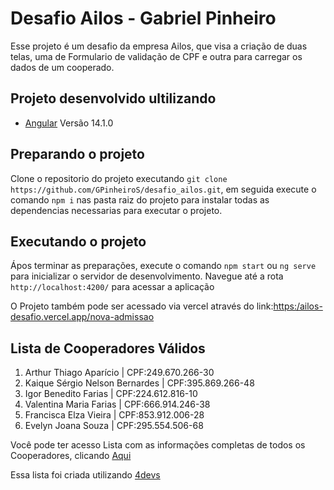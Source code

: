 # Desafio Ailos - Gabriel Pinheiro

 Esse projeto é um desafio da empresa Ailos, que visa a criação de duas telas, uma de Formulario de validação de CPF e outra para carregar os dados de um cooperado.


## Projeto desenvolvido ultilizando

- [Angular](https://angular.io/docs) Versão 14.1.0

## Preparando o projeto

Clone o repositorio do projeto executando `git clone https://github.com/GPinheiroS/desafio_ailos.git`, em seguida execute o comando `npm i` nas pasta raiz do projeto para instalar todas as dependencias necessarias para executar o projeto.

## Executando o projeto

Ápos terminar as preparações, execute o comando `npm start` ou  `ng serve` para inicializar o servidor de desenvolvimento. Navegue até a rota `http://localhost:4200/` para acessar a aplicação

O Projeto também pode ser acessado via vercel através do link:[https:/ailos-desafio.vercel.app/nova-admissao](https://ailos-desafio.vercel.app/nova-admissao)

## Lista de Cooperadores Válidos 

1. Arthur Thiago Aparício | CPF:249.670.266-30
2. Kaique Sérgio Nelson Bernardes | CPF:395.869.266-48
3. Igor Benedito Farias | CPF:224.612.816-10
4. Valentina Maria Farias | CPF:666.914.246-38
5. Francisca Elza Vieira | CPF:853.912.006-28
6. Evelyn Joana Souza | CPF:295.554.506-68

Você pode ter acesso Lista com as informações completas de todos os Cooperadores, clicando [Aqui](https://github.com/GPinheiroS/desafio_ailos/blob/main/src/data/pessoas.json)

Essa lista foi criada utilizando [4devs](https://www.4devs.com.br/gerador_de_pessoas)



